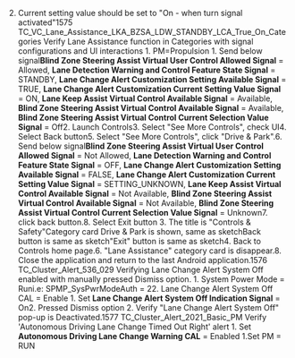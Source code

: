2. Current setting value should be set to "On - when turn signal activated"1575 TC_VC_Lane_Assistance_LKA_BZSA_LDW_STANDBY_LCA_True_On_Categories Verify Lane Assistance function in Categories with signal configurations and UI interactions 1. PM=Propulsion 1. Send below signal**Blind Zone Steering Assist Virtual User Control Allowed Signal** = Allowed, **Lane Detection Warning and Control Feature State Signal** = STANDBY, **Lane Change Alert Customization Setting Available Signal** = TRUE, **Lane Change Alert Customization Current Setting Value Signal** = ON, **Lane Keep Assist Virtual Control Available Signal** = Available, **Blind Zone Steering Assist Virtual Control Available Signal** = Available, **Blind Zone Steering Assist Virtual Control Current Selection Value Signal** = Off2. Launch Controls3. Select "See More Controls", check UI4. Select Back button5. Select "See More Controls", click "Drive & Park".6. Send below signal**Blind Zone Steering Assist Virtual User Control Allowed Signal** = Not Allowed, **Lane Detection Warning and Control Feature State Signal** = OFF, **Lane Change Alert Customization Setting Available Signal** = FALSE, **Lane Change Alert Customization Current Setting Value Signal** = SETTING_UNKNOWN, **Lane Keep Assist Virtual Control Available Signal** = Not Available, **Blind Zone Steering Assist Virtual Control Available Signal** = Not Available, **Blind Zone Steering Assist Virtual Control Current Selection Value Signal** = Unknown7. click back button.8. Select Exit button 3. The title is "Controls & Safety"Category card Drive & Park is shown, same as sketchBack button is same as sketch"Exit" button is same as sketch4. Back to Controls home page.6. "Lane Assistance" category card is disappear.8. Close the application and return to the last Android application.1576 TC_Cluster_Alert_536_029 Verifying Lane Change Alert System Off enabled with manually pressed Dismiss option. 1. System Power Mode = Runi.e: SPMP_SysPwrModeAuth = 22. Lane Change Alert System Off CAL = Enable 1. Set **Lane Change Alert System Off Indication Signal** = On2. Pressed Dismiss option 2. Verify "Lane Change Alert System Off" pop-up is Deactivated.1577 TC_Cluster_Alert_2021_Basic_PM Verify 'Autonomous Driving Lane Change Timed Out Right' alert 1. Set **Autonomous Driving Lane Change Warning CAL** = Enabled 1.Set PM = RUN